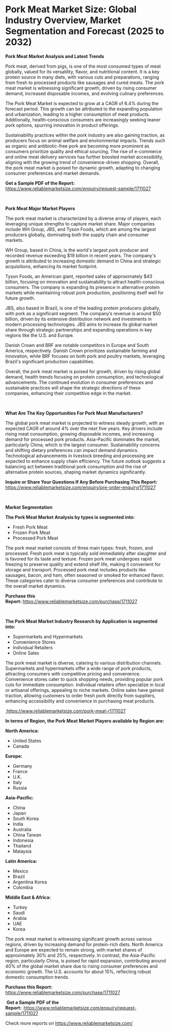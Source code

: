 <p><h1>Pork Meat Market Size: Global Industry Overview, Market Segmentation and Forecast (2025 to 2032)</h1></p><p><strong>Pork Meat Market Analysis and Latest Trends</strong></p>
<p><p>Pork meat, derived from pigs, is one of the most consumed types of meat globally, valued for its versatility, flavor, and nutritional content. It is a key protein source in many diets, with various cuts and preparations, ranging from fresh to processed products like sausages and cured meats. The pork meat market is witnessing significant growth, driven by rising consumer demand, increased disposable incomes, and evolving culinary preferences.</p><p>The Pork Meat Market is expected to grow at a CAGR of 6.4% during the forecast period. This growth can be attributed to the expanding population and urbanization, leading to a higher consumption of meat products. Additionally, health-conscious consumers are increasingly seeking leaner pork options, spurring innovation in product offerings. </p><p>Sustainability practices within the pork industry are also gaining traction, as producers focus on animal welfare and environmental impacts. Trends such as organic and antibiotic-free pork are becoming more prominent as consumers prioritize quality and ethical sourcing. The rise of e-commerce and online meat delivery services has further boosted market accessibility, aligning with the growing trend of convenience-driven shopping. Overall, the pork meat market is poised for dynamic growth, adapting to changing consumer preferences and market demands.</p></p>
<p><strong>Get a Sample PDF of the Report:&nbsp;</strong> <a href="https://www.reliablemarketsize.com/enquiry/request-sample/1711027?utm_campaign=1995&utm_medium=2&utm_source=Github&utm_content=ia&utm_term=14022025&utm_id=pork-meat">https://www.reliablemarketsize.com/enquiry/request-sample/1711027</a></p>
<p>&nbsp;</p>
<p><strong>Pork Meat Major Market Players</strong></p>
<p><p>The pork meat market is characterized by a diverse array of players, each leveraging unique strengths to capture market share. Major companies include WH Group, JBS, and Tyson Foods, which are among the largest producers globally, dominating both the supply chain and consumer markets. </p><p>WH Group, based in China, is the world's largest pork producer and recorded revenue exceeding $19 billion in recent years. The company's growth is attributed to increasing domestic demand in China and strategic acquisitions, enhancing its market footprint. </p><p>Tyson Foods, an American giant, reported sales of approximately $43 billion, focusing on innovation and sustainability to attract health-conscious consumers. The company is expanding its presence in alternative protein markets while maintaining robust pork production, positioning itself well for future growth. </p><p>JBS, also based in Brazil, is one of the leading protein producers globally, with pork as a significant segment. The company’s revenue is around $50 billion, driven by its extensive distribution network and investments in modern processing technologies. JBS aims to increase its global market share through strategic partnerships and expanding operations in key regions like the U.S. and Europe. </p><p>Danish Crown and BRF are notable competitors in Europe and South America, respectively. Danish Crown prioritizes sustainable farming and innovation, while BRF focuses on both pork and poultry markets, leveraging Brazil's significant production capabilities. </p><p>Overall, the pork meat market is poised for growth, driven by rising global demand, health trends focusing on protein consumption, and technological advancements. The continued evolution in consumer preferences and sustainable practices will shape the strategic directions of these companies, enhancing their competitive edge in the market.</p></p>
<p>&nbsp;</p>
<p><strong>What Are The Key Opportunities For Pork Meat Manufacturers?</strong></p>
<p><p>The global pork meat market is projected to witness steady growth, with an expected CAGR of around 4% over the next five years. Key drivers include rising meat consumption, growing disposable incomes, and increasing demand for processed pork products. Asia-Pacific dominates the market, particularly China, which is the largest consumer. Sustainability concerns and shifting dietary preferences can impact demand dynamics. Technological advancements in livestock breeding and processing are expected to enhance supply chain efficiency. The future outlook suggests a balancing act between traditional pork consumption and the rise of alternative protein sources, shaping market dynamics significantly.</p></p>
<p><strong>Inquire or Share Your Questions If Any Before Purchasing This Report:</strong> <a href="https://www.reliablemarketsize.com/enquiry/pre-order-enquiry/1711027?utm_campaign=1995&utm_medium=2&utm_source=Github&utm_content=ia&utm_term=14022025&utm_id=pork-meat">https://www.reliablemarketsize.com/enquiry/pre-order-enquiry/1711027</a></p>
<p>&nbsp;</p>
<p><strong>Market Segmentation</strong></p>
<p><strong>The Pork Meat Market Analysis by types is segmented into:</strong></p>
<p><ul><li>Fresh Pork Meat</li><li>Frozen Pork Meat</li><li>Processed Pork Meat</li></ul></p>
<p><p>The pork meat market consists of three main types: fresh, frozen, and processed. Fresh pork meat is typically sold immediately after slaughter and is favored for its taste and texture. Frozen pork meat undergoes rapid freezing to preserve quality and extend shelf life, making it convenient for storage and transport. Processed pork meat includes products like sausages, bacon, and ham, often seasoned or smoked for enhanced flavor. These categories cater to diverse consumer preferences and contribute to the overall market dynamics.</p></p>
<p><strong>Purchase this Report:&nbsp;</strong><a href="https://www.reliablemarketsize.com/purchase/1711027?utm_campaign=1995&utm_medium=2&utm_source=Github&utm_content=ia&utm_term=14022025&utm_id=pork-meat">https://www.reliablemarketsize.com/purchase/1711027</a></p>
<p>&nbsp;</p>
<p><strong>The Pork Meat Market Industry Research by Application is segmented into:</strong></p>
<p><ul><li>Supermarkets and Hypermarkets</li><li>Convenience Stores</li><li>Individual Retailers</li><li>Online Sales</li></ul></p>
<p><p>The pork meat market is diverse, catering to various distribution channels. Supermarkets and hypermarkets offer a wide range of pork products, attracting consumers with competitive pricing and convenience. Convenience stores cater to quick shopping needs, providing popular pork cuts for immediate consumption. Individual retailers often specialize in local or artisanal offerings, appealing to niche markets. Online sales have gained traction, allowing customers to order fresh pork directly from suppliers, enhancing accessibility and convenience in purchasing meat products.</p></p>
<p><a href="https://www.reliablemarketsize.com/pork-meat-r1711027?utm_campaign=1995&utm_medium=2&utm_source=Github&utm_content=ia&utm_term=14022025&utm_id=pork-meat">&nbsp;https://www.reliablemarketsize.com/pork-meat-r1711027</a></p>
<p><strong>In terms of Region, the Pork Meat Market Players available by Region are:</strong></p>
<p>
    <p> <strong> North America: </strong>
        <ul>
            <li>United States</li>
            <li>Canada</li>
        </ul>
        </p> 
    <p> <strong> Europe: </strong>
        <ul>
            <li>Germany</li>
            <li>France</li>
            <li>U.K.</li>
            <li>Italy</li>
            <li>Russia</li>
        </ul>
        </p> 
    <p> <strong> Asia-Pacific: </strong>
        <ul>
            <li>China</li>
            <li>Japan</li>
            <li>South Korea</li>
            <li>India</li>
            <li>Australia</li>
            <li>China Taiwan</li>
            <li>Indonesia</li>
            <li>Thailand</li>
            <li>Malaysia</li>
        </ul>
        </p> 
    <p> <strong> Latin America: </strong>
        <ul>
            <li>Mexico</li>
            <li>Brazil</li>
            <li>Argentina Korea</li>
            <li>Colombia</li>
        </ul>
        </p> 
    <p> <strong> Middle East & Africa: </strong>
        <ul>
            <li>Turkey</li>
            <li>Saudi</li>
            <li>Arabia</li>
            <li>UAE</li>
            <li>Korea</li>
        </ul>
    </p>
    </p>
<p><p>The pork meat market is witnessing significant growth across various regions, driven by increasing demand for protein-rich diets. North America and Europe are expected to remain strong, with market shares of approximately 30% and 25%, respectively. In contrast, the Asia-Pacific region, particularly China, is poised for rapid expansion, contributing around 40% of the global market share due to rising consumer preferences and economic growth. The U.S. accounts for about 15%, reflecting robust domestic consumption trends.</p></p>
<p><strong>Purchase this Report: </strong><a href="https://www.reliablemarketsize.com/purchase/1711027?utm_campaign=1995&utm_medium=2&utm_source=Github&utm_content=ia&utm_term=14022025&utm_id=pork-meat">https://www.reliablemarketsize.com/purchase/1711027</a></p>
<p>&nbsp;<strong>Get a Sample PDF of the Report:&nbsp;&nbsp;</strong><a href="https://www.reliablemarketsize.com/enquiry/request-sample/1711027?utm_campaign=1995&utm_medium=2&utm_source=Github&utm_content=ia&utm_term=14022025&utm_id=pork-meat">https://www.reliablemarketsize.com/enquiry/request-sample/1711027</a></p>
<p><strong></strong></p>
<p>Check more reports on <a href="https://www.reliablemarketsize.com/?utm_campaign=1995&utm_medium=2&utm_source=Github&utm_content=ia&utm_term=14022025&utm_id=pork-meat">https://www.reliablemarketsize.com/</a></p>